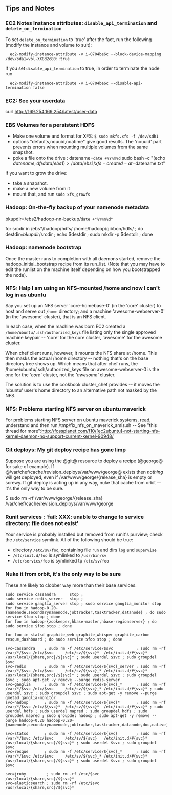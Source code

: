 ## Tips and Notes

### EC2 Notes Instance attributes: `disable_api_termination` and `delete_on_termination`

To set `delete_on_termination` to 'true' after the fact, run the following (modify the instance and volume to suit):

```
  ec2-modify-instance-attribute -v i-0704be6c --block-device-mapping /dev/sda1=vol-XX8d2c80::true
```
  
If you set `disable_api_termination` to true, in order to terminate the node run
```
  ec2-modify-instance-attribute -v i-0704be6c --disable-api-termination false
```

### EC2: See your userdata

curl http://169.254.169.254/latest/user-data


### EBS Volumes for a persistent HDFS

* Make one volume and format for XFS:
    `$ sudo mkfs.xfs -f /dev/sdh1`
* options "defaults,nouuid,noatime" give good results. The 'nouuid' part
  prevents errors when mounting multiple volumes from the same snapshot.
* poke a file onto the drive :
  datename=`date +%Y%m%d`
  sudo bash -c "(echo $datename ; df /data/ebs1 ) > /data/ebs1/xfs-created-at-$datename.txt"


If you want to grow the drive: 
* take a snapshot.
* make a new volume from it
* mount that, and run `sudo xfs_growfs`

### Hadoop: On-the-fly backup of your namenode metadata

bkupdir=/ebs2/hadoop-nn-backup/`date +"%Y%m%d"`

for srcdir in /ebs*/hadoop/hdfs/ /home/hadoop/gibbon/hdfs/  ; do
  destdir=$bkupdir/$srcdir ; echo $destdir ;
  sudo mkdir -p $destdir ;
done


### Hadoop: namenode bootstrap

Once the master runs to completion with all daemons started, remove the hadoop_initial_bootstrap recipe from its run_list. (Note that you may have to edit the runlist on the machine itself depending on how you bootstrapped the node).

### NFS: Halp I am using an NFS-mounted /home and now I can't log in as ubuntu

Say you set up an NFS server 'core-homebase-0' (in the 'core' cluster) to host and serve out `/home` directory; and a machine 'awesome-webserver-0' (in the 'awesome' cluster), that is an NFS client.

In each case, when the machine was born EC2 created a `/home/ubuntu/.ssh/authorized_keys` file listing only the single approved machine keypair -- 'core' for the core cluster, 'awesome' for the awesome cluster.

When chef client runs, however, it mounts the NFS share at /home. This then masks the actual /home directory -- nothing that's on the base directory tree shows up. Which means that after chef runs, the /home/ubuntu/.ssh/authorized_keys file on awesome-webserver-0 is the one for the *'core'* cluster, not the *'awesome'* cluster.

The solution is to use the cookbook cluster_chef provides -- it moves the 'ubuntu' user's home directory to an alternative path not masked by the NFS.


### NFS: Problems starting NFS server on ubuntu maverick 

For problems starting NFS server on ubuntu maverick systems, read, understand and then run /tmp/fix_nfs_on_maverick_amis.sh -- See "this thread for more":http://fossplanet.com/f10/[ec2ubuntu]-not-starting-nfs-kernel-daemon-no-support-current-kernel-90948/


### Git deploys: My git deploy recipe has gone limp

Suppose you are using the @git@ resource to deploy a recipe (@george@ for sake of example). If @/var/chef/cache/revision_deploys/var/www/george@ exists then *nothing* will get deployed, even if /var/www/george/{release_sha} is empty or screwy.  If git deploy is acting up in any way, nuke that cache from orbit -- it's the only way to be sure.

 $ sudo rm -rf /var/www/george/{release_sha} /var/chef/cache/revision_deploys/var/www/george

### Runit services : 'fail: XXX: unable to change to service directory: file does not exist'

Your service is probably installed but removed from runit's purview; check the `/etc/service` symlink. All of the following should be true: 

* directory `/etc/sv/foo`, containing file `run` and dirs `log` and `supervise`
* `/etc/init.d/foo`  is symlinked to `/usr/bin/sv`
* `/etc/servics/foo` is symlinked tp `/etc/sv/foo`


### Nuke it from orbit, it's the only way to be sure

These are likely to clobber way more than their base services.

    sudo service cassandra      stop ; 
    sudo service redis_server   stop ; 
    sudo service ganglia_server stop ; sudo service ganglia_monitor stop 
    for foo in hadoop-0.20-{namenode,secondarynamenode,jobtracker,tasktracker,datanode} ; do sudo service $foo stop ; done
    for foo in hadoop-{zookeeper,hbase-master,hbase-regionserver} ; do sudo service $foo stop ; done

    for foo in statsd graphite_web graphite_whisper graphite_carbon resque_dashboard ; do sudo service $foo stop ; done
    
    svc=cassandra    ; sudo rm -f /etc/service/$svc          ; sudo rm -rf /var/*/$svc /etc/$svc     /etc/sv/${svc}*  /etc/init.d/#{svc}* /usr/local/{share,src}/${svc}* ; sudo userdel $svc ; sudo groupdel $svc 
    svc=redis        ; sudo rm -f /etc/service/${svc}_server ; sudo rm -rf /var/*/$svc /etc/$svc     /etc/sv/${svc}_* /etc/init.d/#{svc}* /usr/local/{share,src}/${svc}* ; sudo userdel $svc ; sudo groupdel $svc ; sudo apt-get -y remove --purge redis-server
    svc=ganglia      ; sudo rm -f /etc/service/${svc}_*      ; sudo rm -rf /var/*/$svc /etc/$svc     /etc/sv/${svc}_* /etc/init.d/#{svc}* ; sudo userdel $svc ; sudo groupdel $svc ; sudo apt-get -y remove --purge gmetad ganglia-monitor 
    svc=hadoop       ; sudo rm -f /etc/service/${svc}*       ; sudo rm -rf /var/*/$svc /etc/${svc}*  /etc/sv/${svc}*  /etc/init.d/#{svc}* ; sudo userdel hdfs ; sudo userdel mapred ; sudo groupdel hdfs ; sudo groupdel mapred ; sudo groupdel hadoop ; sudo apt-get -y remove --purge hadoop-0.20 hadoop-0.20-{namenode,secondarynamenode,jobtracker,tasktracker,datanode,doc,native}

    svc=statsd       ; sudo rm -f /etc/service/${svc}        ; sudo rm -rf /var/*/$svc /etc/$svc     /etc/sv/${svc}   /etc/init.d/#{svc}* /usr/local/{share,src}/${svc}* ; sudo userdel $svc ; sudo groupdel $svc 
    svc=resque       ; sudo rm -f /etc/service/${svc}_*      ; sudo rm -rf /var/*/$svc /etc/$svc     /etc/sv/${svc}_* /etc/init.d/#{svc}* /usr/local/{share,src}/${svc}* ; sudo userdel $svc ; sudo groupdel $svc 

    svc=jruby         ; sudo rm -rf /etc/$svc /usr/local/{share,src}/${svc}* 
    svc=elasticsearch ; sudo rm -rf /etc/$svc /usr/local/{share,src}/${svc}* 
